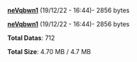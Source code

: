 [**neVqbwn1**](/data/neVqbwn1.txt) (19/12/22 - 16:44)- 2856 bytes

[**neVqbwn1**](/data/neVqbwn1.txt) (19/12/22 - 16:44)- 2856 bytes

**Total Datas**: 712

**Total Size**: 4.70 MB / 4.7 MB